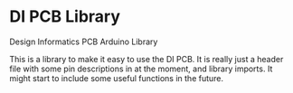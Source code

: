 # DI PCB Library

Design Informatics PCB Arduino Library

This is a library to make it easy to use the DI PCB. It is really just a header
file with some pin descriptions in at the moment, and library imports. It might
start to include some useful functions in the future.
